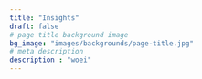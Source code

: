 ```yaml
---
title: "Insights"
draft: false
# page title background image
bg_image: "images/backgrounds/page-title.jpg"
# meta description
description : "woei"
---
```

